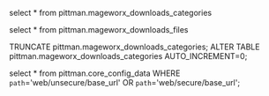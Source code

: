 select * from pittman.mageworx_downloads_categories

select * from pittman.mageworx_downloads_files


TRUNCATE pittman.mageworx_downloads_categories;
ALTER TABLE pittman.mageworx_downloads_categories AUTO_INCREMENT=0;


select * from pittman.core_config_data
WHERE `path`='web/unsecure/base_url' OR `path`='web/secure/base_url';